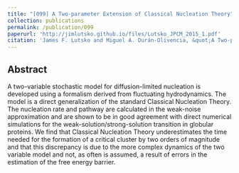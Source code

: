 ```yaml
---
title: "[099] A Two-parameter Extension of Classical Nucleation Theory"
collection: publications
permalink: /publication/099
paperurl: 'http://jimlutsko.github.io/files/Lutsko_JPCM_2015_1.pdf'
citation: 'James F. Lutsko and Miguel A. Durán-Olivencia, &quot;A Two-parameter Extension of Classical Nucleation Theory&quot;, <i>J. Phys. Cond. Matt.</i>, <strong>27</strong>, 235101 (2015)'
---
```

Abstract
---
A two-variable stochastic model for diffusion-limited nucleation is developed using a formalism derived from fluctuating hydrodynamics. The model is a direct generalization of the standard Classical Nucleation Theory. The nucleation rate and pathway are calculated in the weak-noise approximation and are shown to be in good agreement with direct numerical simulations for the weak-solution/strong-solution transition in globular proteins. We find that Classical Nucleation Theory underestimates the time needed for the formation of a critical cluster by two orders of magnitude and that this discrepancy is due to the more complex dynamics of the two variable model and not, as often is assumed, a result of errors in the estimation of the free energy barrier.
